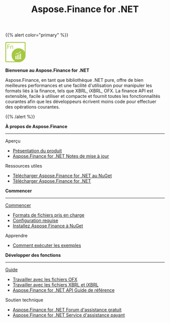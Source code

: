 ﻿---
title: Aspose.Finance for .NET
linktitle: Aspose.Finance for .NET
keywords: finance,xbrl,ixbrl,ofx,.net,dotnet,C#
description: Il offre de bien meilleures performances et une facilité d'utilisation pour manipuler les formats liés aux finances, tels que XBRL, iXBRL, OFX en utilisant C#
type: docs
weight: 10
url: /fr/net/
is_root: true
aliases:
  - /net/working-with-aspose-finance/ 
---
{{% alert color="primary" %}} 

<img src="home_1.png" style="width:64px;height:64px;" alt="Aspose.Finance for .NET Product Logo" />

**Bienvenue au Aspose.Finance for .NET**

Aspose.Finance, en tant que bibliothèque .NET pure, offre de bien meilleures performances et une facilité d'utilisation pour manipuler les formats liés à la finance, tels que XBRL, iXBRL, OFX. La finance API est extensible, facile à utiliser et compacte et fournit toutes les fonctionnalités courantes afin que les développeurs écrivent moins code pour effectuer des opérations courantes.

{{% /alert %}}

<div class="row">
	<div class="col-md-4">
		<p><b>À propos de Aspose.Finance</b></p>
			<hr><p>Aperçu</p></hr>
			<ul>
				<li><a href="/finance/fr/net/product-overview/">Présentation du produit</a></li>
			  <li><a href="/finance/fr/net/release-notes/">Aspose.Finance for .NET Notes de mise à jour</a></li>
			</ul>            
	        <p>Ressources utiles</p>
			<ul>
				<li><a href="https://www.nuget.org/packages/Aspose.Finance/">Télécharger Aspose.Finance for .NET au NuGet</a></li>
				<li><a href="https://downloads.aspose.com/finance/net">Télécharger Aspose.Finance for .NET</a></li>
			</ul>
	</div>
	<div class="col-md-4">
		<p><b>Commencer</b></p>
			<hr><p><a href="/finance/fr/net/getting-started/">Commencer</a></p></hr>
			<ul>
				<li><a href="/finance/fr/net/supported-file-formats/">Formats de fichiers pris en charge</a></li>
				<li><a href="/finance/fr/net/system-requirements/">Configuration requise</a></li>
				<li><a href="/finance/fr/net/installation/">Installez Aspose Finance à NuGet</a></li>
			</ul>
			<p>Apprendre</p>
			<ul>
				<li><a href="/finance/fr/net/how-to-run-the-examples/">Comment exécuter les exemples</a></li>
			</ul>
	</div>
	<div class="col-md-4">
		<p><b>Développer des fonctions</b></p>
			<hr><p><a href="/finance/fr/net/developer-guide/">Guide</a></p></hr>
			<ul>
				<li><a href="/finance/fr/net/working-with-ofx-files/">Travailler avec les fichiers OFX</a></li>
				<li><a href="/finance/fr/net/working-with-xbrl-and-ixbrl-files/">Travailler avec les fichiers XBRL et iXBRL</a></li>
				<li><a href="https://reference.aspose.com/finance/net">Aspose.Finance for .NET API Guide de référence</a></li>
			</ul>	
			<p>Soutien technique</p>
			<ul>
				<li><a href="https://forum.aspose.com/c/finance/43">Aspose.Finance for .NET Forum d'assistance gratuit</a></li>
				<li><a href="https://helpdesk.aspose.com/">Aspose.Finance for .NET Service d'assistance payant</a></li>
			</ul>
	</div>
</div>
